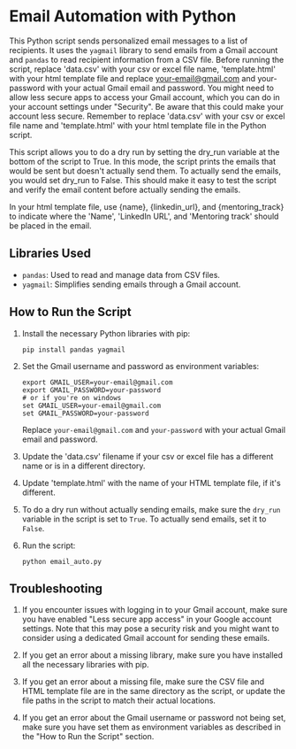 # Email Automation with Python

This Python script sends personalized email messages to a list of recipients. It uses the `yagmail` library to send emails from a Gmail account and `pandas` to read recipient information from a CSV file.
Before running the script, replace 'data.csv' with your csv or excel file name, 'template.html' with your html template file and replace your-email@gmail.com and your-password with your actual Gmail email and password. You might need to allow less secure apps to access your Gmail account, which you can do in your account settings under "Security". Be aware that this could make your account less secure.
Remember to replace 'data.csv' with your csv or excel file name and 'template.html' with your html template file in the Python script.

This script allows you to do a dry run by setting the dry_run variable at the bottom of the script to True. In this mode, the script prints the emails that would be sent but doesn't actually send them. To actually send the emails, you would set dry_run to False. This should make it easy to test the script and verify the email content before actually sending the emails.

In your html template file, use {name}, {linkedin_url}, and {mentoring_track} to indicate where the 'Name', 'LinkedIn URL', and 'Mentoring track' should be placed in the email.

## Libraries Used

- `pandas`: Used to read and manage data from CSV files.
- `yagmail`: Simplifies sending emails through a Gmail account.

## How to Run the Script

1. Install the necessary Python libraries with pip:

    ```
    pip install pandas yagmail
    ```

2. Set the Gmail username and password as environment variables:

    ```
    export GMAIL_USER=your-email@gmail.com 
    export GMAIL_PASSWORD=your-password
    # or if you're on windows
    set GMAIL_USER=your-email@gmail.com 
    set GMAIL_PASSWORD=your-password
    ```

    Replace `your-email@gmail.com` and `your-password` with your actual Gmail email and password.

3. Update the 'data.csv' filename if your csv or excel file has a different name or is in a different directory.

4. Update 'template.html' with the name of your HTML template file, if it's different.

5. To do a dry run without actually sending emails, make sure the `dry_run` variable in the script is set to `True`. To actually send emails, set it to `False`.

6. Run the script:

    ```
    python email_auto.py
    ```

## Troubleshooting

1. If you encounter issues with logging in to your Gmail account, make sure you have enabled "Less secure app access" in your Google account settings. Note that this may pose a security risk and you might want to consider using a dedicated Gmail account for sending these emails.

2. If you get an error about a missing library, make sure you have installed all the necessary libraries with pip.

3. If you get an error about a missing file, make sure the CSV file and HTML template file are in the same directory as the script, or update the file paths in the script to match their actual locations.

4. If you get an error about the Gmail username or password not being set, make sure you have set them as environment variables as described in the "How to Run the Script" section.